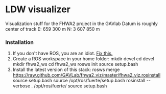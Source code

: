 # LDW visualizer #

Visualization stuff for the FHWA2 project in the GAVlab
Datum is roughly center of track
	E: 	  659 300  		m
	N: 	3 607 850   	m


### Installation ###

1. If you don't have ROS, you are an idiot. [Fix this.](http://www.ros.org/wiki/ROS/Installation)
2.	Create a ROS workspace in your home folder:
	mkdir devel
	cd devel
	mkdir fhwa2_ws
	cd fhwa2_ws
	rosws init
	source setup.bash
3. Install the latest version of this stack:
	rosws merge https://raw.github.com/GAVLab/fhwa2_viz/master/fhwa2_viz.rosinstall
	source setup.bash
	source /opt/ros/fuerte/setup.bash
	rosinstall --verbose . /opt/ros/fuerte/
	source setup.bash